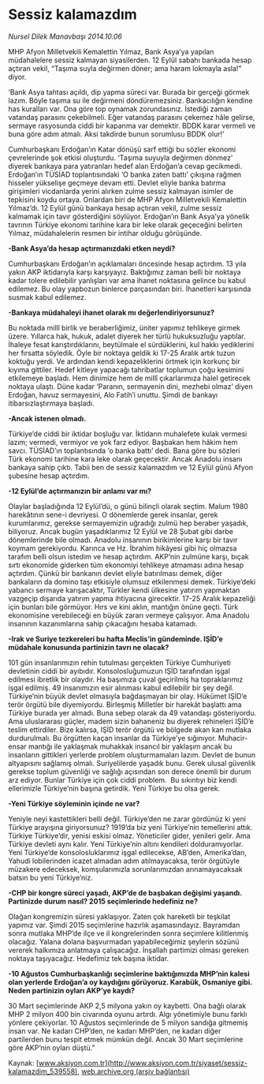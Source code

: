 # Sessiz kalamazdım

*Nursel Dilek Manavbaşı 2014.10.06*

<div class="pNewsDetailMainContent ctx_content" itemprop="articleBody">
 <p>
  MHP Afyon Milletvekili Kemalettin Yılmaz, Bank Asya’ya yapılan müdahalelere sessiz kalmayan siyasilerden. 12 Eylül sabahı bankada hesap açtıran vekil, “Taşıma suyla değirmen döner; ama haram lokmayla asla!” diyor.
 </p>
 <p>
  ‘Bank Asya tahtası açıldı, dip yapma süreci var. Burada bir gerçeği görmek lazım. Böyle taşıma su ile değirmeni döndüremezsiniz. Bankacılığın kendine has kuralları var. Ona göre top oynamak zorundasınız. İstediği zaman vatandaş parasını çekebilmeli. Eğer vatandaş parasını çekemez hâle gelirse, sermaye rasyosunda ciddi bir kapanma var demektir. BDDK karar vermeli ve buna göre adım atmalı. Aksi takdirde bunun sorumlusu BDDK olur!’
 </p>
 <p>
  Cumhurbaşkanı Erdoğan’ın Katar dönüşü sarf ettiği bu sözler ekonomi çevrelerinde şok etkisi oluşturdu. ‘Taşıma suyuyla değirmen dönmez’ diyerek bankaya para yatıranları hedef alan Erdoğan’a cevap gecikmedi. Erdoğan’ın TÜSİAD toplantısındaki ‘O banka zaten battı’ çıkışına rağmen hisseler yükselişe geçmeye devam etti. Devlet eliyle banka batırma girişimleri vicdanlarda yerini alırken zulme sessiz kalmayan isimler de tepkisini koydu ortaya. Onlardan biri de MHP Afyon Milletvekili Kemalettin Yılmaz’dı. 12 Eylül günü bankaya hesap açtıran vekil, zulme sessiz kalmamak için tavır gösterdiğini söylüyor. Erdoğan’ın Bank Asya’ya yönelik tavrının Türkiye ekonomi tarihine kara bir leke olarak geçeceğini belirten Yılmaz, müdahalelerin resmen bir intihar olduğu görüşünde.
 </p>
 <p>
  <strong>
   -Bank Asya’da hesap açtırmanızdaki etken neydi?
  </strong>
 </p>
 <p>
  Cumhurbaşkanı Erdoğan’ın açıklamaları öncesinde hesap açtırdım. 13 yıla yakın AKP iktidarıyla karşı karşıyayız. Baktığımız zaman belli bir noktaya kadar tolere edilebilir yanlışları var ama ihanet noktasına gelince bu kabul edilemez. Bu olay yapbozun binlerce parçasından biri. İhanetleri karşısında susmak kabul edilemez.
 </p>
 <p>
  <strong>
   -Bankaya müdahaleyi ihanet olarak mı değerlendiriyorsunuz?
  </strong>
 </p>
 <p>
  Bu noktada millî birlik ve beraberliğimiz, üniter yapımız tehlikeye girmek üzere. Yıllarca hak, hukuk, adalet diyerek her türlü hukuksuzluğu yaptılar. İhaleye fesat karıştırdıklarını, beytülmale el sürdüklerini, kul hakkı yediklerini her fırsatta söyledik. Öyle bir noktaya geldik ki 17-25 Aralık artık tuzun koktuğu yerdi. Ve ardından kendi kepazeliklerini örtmek için korkunç bir kıyıma gittiler. Hedef kitleye yapacağı tahribatlar toplumun çoğu kesimini etkilemeye başladı. Hem dinimize hem de millî çıkarlarımıza halel getirecek noktaya ulaştı. Düne kadar ‘Paranın, sermayenin dini, mezhebi olmaz’ diyen Erdoğan, havuz sermayesini, Alo Fatih’i unuttu. Şimdi de bankayı itibarsızlaştırmaya başladı.
 </p>
 <p>
  <strong>
   -Ancak istenen olmadı.
  </strong>
 </p>
 <p>
  Türkiye’de ciddi bir iktidar boşluğu var. İktidarın muhalefete kulak vermesi lazım; vermedi, vermiyor ve yok farz ediyor. Başbakan hem hâkim hem savcı. TÜSİAD’ın toplantısında ‘o banka battı’ dedi. Bana göre bu sözleri Türk ekonomi tarihine kara leke olarak geçecektir. Ancak Anadolu insanı bankaya sahip çıktı. Tabii ben de sessiz kalamazdım ve 12 Eylül günü Afyon şubesine hesap açtırdım.
 </p>
 <p>
  <strong>
   -12 Eylül’de açtırmanızın bir anlamı var mı?
  </strong>
 </p>
 <p>
  Olaylar başladığında 12 Eylül’dü, o günü bilinçli olarak seçtim. Malum 1980 harekâtının sene-i devriyesi. O dönemlerde gerek insanlar, gerek kurumlarımız, gerekse sermayemizin uğradığı zulmü hep beraber yaşadık, biliyoruz. Ancak bugün yaşadıklarımız 12 Eylül ve 28 Şubat gibi darbe dönemlerinde bile olmadı. Anadolu insanının birikimlerine karşı bir tavır koymam gerekiyordu. Karınca ve Hz. İbrahim hikâyesi gibi hiç olmazsa tarafım belli olsun istedim ve hesap açtırdım. AKP’nin zulmüne karşı, bıçak sırtı ekonomide giderken tüm ekonomiyi tehlikeye atmaması adına hesap açtırdım. Çünkü bir bankanın devlet eliyle batırılması demek, diğer bankaların da domino taşı etkisiyle olumsuz etkilenmesi demek. Türkiye’deki yabancı sermaye karışacaktır, Türkler kendi ülkesine yatırım yapmaktan vazgeçip dışarıda yatırım yapma ihtiyacına girecektir. 17-25 Aralık kepazeliği için bunları bile görmüyor. Hırs ve kini aklın, mantığın önüne geçti. Türk ekonomisine verebileceği en büyük zararı vermeye çalışıyor. Ama Anadolu insanının kazanımlarına sahip çıkacağını hesaba katamadı.
 </p>
 <p>
  <strong>
   -Irak ve Suriye tezkereleri bu hafta Meclis’in gündeminde. IŞİD’e müdahale konusunda partinizin tavrı ne olacak?
  </strong>
 </p>
 <p>
  101 gün insanlarımızın rehin tutulması gerçekten Türkiye Cumhuriyeti devletinin ciddi bir ayıbıdır. Konsolosluğumuzun IŞİD tarafından işgal edilmesi ibretlik bir olaydır. Ha başımıza çuval geçirilmiş ha topraklarımız işgal edilmiş. 49 insanımızın esir alınması kabul edilebilir bir şey değil. Türkiye’nin büyük devlet olmasıyla bağdaşmayan bir olay. Hükümet IŞİD’e terör örgütü bile diyemiyordu. Birleşmiş Milletler bir harekât başlattı ama Türkiye burada yer almadı. Buna sebep olarak da 49 vatandaşı gösteriyordu. Ama uluslararası güçler, madem sizin bahaneniz bu diyerek rehineleri IŞİD’e teslim ettirdiler. Bize kalırsa, IŞİD terör örgütü ve bölgede akan kan mutlaka durdurulmalı. Bu örgütten kaçan insanlar da Türkiye’ye sığınıyor. Muhacir-ensar mantığı ile yaklaşmak muhakkak insancıl bir yaklaşım ancak bu insanların gittikleri yerlerde problem oluşturmamaları lazım. Devlet de bunun altyapısını sağlamış olmalı. Suriyelilerde yaşadık bunu. Gerek ulusal güvenlik gerekse toplum güvenliği ve sağlığı açısından son derece önemli bir durum arz ediyor. Bunlar Türkiye için çok ciddi problem.  Bu sıkıntıyı biz kendi ellerimizle Türkiye’nin başına getirdik. Yeni Türkiye bu olsa gerek.
 </p>
 <p>
  <strong>
   -Yeni Türkiye söyleminin içinde ne var?
  </strong>
 </p>
 <p>
  Yeniyle neyi kastettikleri belli değil. Türkiye’den ne zarar gördünüz ki yeni Türkiye arayışına giriyorsunuz? 1919’da biz yeni Türkiye’nin temellerini attık. Türkiye Türkiye’dir, yenisi eskisi olmaz. Yöneticiler gider, yenileri gelir. Ama Türkiye devleti aynı kalır. Yeni Türkiye’nin altını kendileri dolduramıyorlar. Yeni Türkiye’de konsolosluklarımız işgal edilecekse, AB’den, Amerika’dan, Yahudi lobilerinden icazet almadan adım atılmayacaksa, terör örgütüyle müzakere edeceksek, komşularımızla sorunlarımızdan arınamayacaksak batsın bu yeni Türkiye’niz.
 </p>
 <p>
  <strong>
   -CHP bir kongre süreci yaşadı, AKP’de de başbakan değişimi yaşandı. Partinizde durum nasıl? 2015 seçimlerinde hedefiniz ne?
  </strong>
 </p>
 <p>
  Olağan kongremizin süresi yaklaşıyor. Zaten çok hareketli bir teşkilat yapımız var. Şimdi 2015 seçimlerine hazırlık aşamasındayız. Bayramdan sonra mutlaka MHP’de ilçe ve il kongrelerinden sonra seçimlere kilitlenmiş olacağız. Yalana dolana başvurmadan yapabileceğimiz şeylerin sözünü vererek halkımıza anlatmaya çalışacağız. İnşallah partimizi olması gereken noktaya taşıyacağız. Hedefimiz tek başına iktidar.
 </p>
 <p>
  <strong>
   -10 Ağustos Cumhurbaşkanlığı seçimlerine baktığımızda MHP’nin kalesi olan yerlerde Erdoğan’a oy kaydığını görüyoruz. Karabük, Osmaniye gibi. Neden partinizin oyları AKP’ye kaydı?
  </strong>
 </p>
 <p>
  30 Mart seçimlerinde AKP 2,5 milyona yakın oy kaybetti. Ona bağlı olarak MHP 2 milyon 400 bin civarında oyunu artırdı. Algı yönetimiyle bunu farklı yönlere çekiyorlar. 10 Ağustos seçimlerinde de 5 milyon sandığa gitmemiş insan var. Ne kadarı CHP’den, ne kadarı MHP’den, ne kadarı diğer partilerden bunu tespit etmek mümkün değil. Ancak 30 Mart seçimlerine göre AKP’nin oyları düştü.”
 </p>
</div>


Kaynak: [www.aksiyon.com.tr](http://www.aksiyon.com.tr/siyaset/sessiz-kalamazdim_539558), [web.archive.org (arşiv bağlantısı)](http://web.archive.org/web/20151215035204/http://www.aksiyon.com.tr/siyaset/sessiz-kalamazdim_539558)
